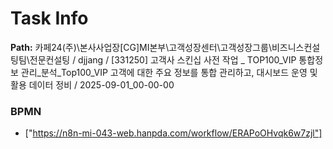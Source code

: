 # Task Info

**Path:** 카페24(주)\본사사업장\[CG]MI본부\고객성장센터\고객성장그룹\비즈니스컨설팅팀\전문컨설팅 / djjang / [331250] 고객사 스킨십 사전 작업 _ TOP100_VIP 통합정보 관리_분석_Top100_VIP 고객에 대한 주요 정보를 통합 관리하고, 대시보드 운영 및 활용 데이터 정비 / 2025-09-01_00-00-00

### BPMN
- ["https://n8n-mi-043-web.hanpda.com/workflow/ERAPoOHvqk6w7zjl"]

